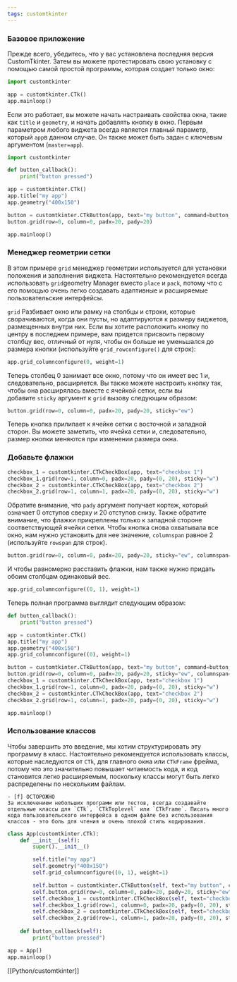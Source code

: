```yaml
---
tags: customtkinter
---
```


### Базовое приложение
Прежде всего, убедитесь, что у вас установлена последняя версия CustomTkinter. Затем вы можете протестировать свою установку с помощью самой простой программы, которая создает только окно:

```python
import customtkinter

app = customtkinter.CTk()
app.mainloop()
```

Если это работает, вы можете начать настраивать свойства окна, такие как `title` и `geometry`, и начать добавлять кнопку в окно. Первым параметром любого виджета всегда является главный параметр, который `app`в данном случае. Он также может быть задан с ключевым аргументом (`master=app`).

```python
import customtkinter

def button_callback():
    print("button pressed")

app = customtkinter.CTk()
app.title("my app")
app.geometry("400x150")

button = customtkinter.CTkButton(app, text="my button", command=button_callback)
button.grid(row=0, column=0, padx=20, pady=20)

app.mainloop()
```

### Менеджер геометрии сетки
В этом примере `grid` менеджер геометрии используется для установки положения и заполнения виджета. Настоятельно рекомендуется всегда использовать `grid`geometry Manager вместо `place` и `pack`, потому что с его помощью очень легко создавать адаптивные и расширяемые пользовательские интерфейсы.

`grid` Разбивает окно или рамку на столбцы и строки, которые сворачиваются, когда они пусты, но адаптируются к размеру виджетов, размещенных внутри них. Если вы хотите расположить кнопку по центру в последнем примере, вам придется присвоить первому столбцу вес, отличный от нуля, чтобы он больше не уменьшался до размера кнопки (используйте `grid_rowconfigure()` для строк):

```python
app.grid_columnconfigure(0, weight=1)
```

Теперь столбец 0 занимает все окно, потому что он имеет вес 1 и, следовательно, расширяется. Вы также можете настроить кнопку так, чтобы она расширялась вместе с ячейкой сетки, если вы добавите `sticky` аргумент к `grid` вызову следующим образом:

```python
button.grid(row=0, column=0, padx=20, pady=20, sticky="ew")
```

Теперь кнопка прилипает к ячейке сетки с восточной и западной сторон. Вы можете заметить, что ячейка сетки и, следовательно, размер кнопки меняются при изменении размера окна.

### Добавьте флажки

```python
checkbox_1 = customtkinter.CTkCheckBox(app, text="checkbox 1")
checkbox_1.grid(row=1, column=0, padx=20, pady=(0, 20), sticky="w")
checkbox_2 = customtkinter.CTkCheckBox(app, text="checkbox 2")
checkbox_2.grid(row=1, column=1, padx=20, pady=(0, 20), sticky="w")
```

Обратите внимание, что `pady` аргумент получает кортеж, который означает 0 отступов сверху и 20 отступов снизу. Также обратите внимание, что флажки прикреплены только к западной стороне соответствующей ячейки сетки. Чтобы кнопка снова охватывала все окно, нам нужно установить для нее значение, `columnspan` равное 2 (используйте `rowspan` для строк).

```python
button.grid(row=0, column=0, padx=20, pady=20, sticky="ew", columnspan=2)
```

И чтобы равномерно расставить флажки, нам также нужно придать обоим столбцам одинаковый вес.

```python
app.grid_columnconfigure((0, 1), weight=1)
```

Теперь полная программа выглядит следующим образом:

```python
def button_callback():
    print("button pressed")

app = customtkinter.CTk()
app.title("my app")
app.geometry("400x150")
app.grid_columnconfigure((0), weight=1)

button = customtkinter.CTkButton(app, text="my button", command=button_callback)
button.grid(row=0, column=0, padx=20, pady=20, sticky="ew", columnspan=2)
checkbox_1 = customtkinter.CTkCheckBox(app, text="checkbox 1")
checkbox_1.grid(row=1, column=0, padx=20, pady=(0, 20), sticky="w")
checkbox_2 = customtkinter.CTkCheckBox(app, text="checkbox 2")
checkbox_2.grid(row=1, column=1, padx=20, pady=(0, 20), sticky="w")

app.mainloop()
```

### Использование классов
Чтобы завершить это введение, мы хотим структурировать эту программу в класс. Настоятельно рекомендуется использовать классы, которые наследуются от `CTk`, для главного окна или `CTkFrame` фрейма, потому что это значительно повышает читаемость кода, и код становится легко расширяемым, поскольку классы могут быть легко распределены по нескольким файлам.

```danger
- [f] ОСТОРОЖНО
За исключением небольших программ или тестов, всегда создавайте отдельные классы для `CTk`, `CTkToplevel` или `CTkFrame`. Писать много кода пользовательского интерфейса в одном файле без использования классов - это боль для чтения и очень плохой стиль кодирования.
```

```python
class App(customtkinter.CTk):
    def __init__(self):
        super().__init__()

        self.title("my app")
        self.geometry("400x150")
        self.grid_columnconfigure((0, 1), weight=1)

        self.button = customtkinter.CTkButton(self, text="my button", command=self.button_callback)
        self.button.grid(row=0, column=0, padx=20, pady=20, sticky="ew", columnspan=2)
        self.checkbox_1 = customtkinter.CTkCheckBox(self, text="checkbox 1")
        self.checkbox_1.grid(row=1, column=0, padx=20, pady=(0, 20), sticky="w")
        self.checkbox_2 = customtkinter.CTkCheckBox(self, text="checkbox 2")
        self.checkbox_2.grid(row=1, column=1, padx=20, pady=(0, 20), sticky="w")
        
    def button_callback(self):
        print("button pressed")

app = App()
app.mainloop()
```

[[Python/customtkinter]]
